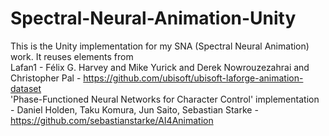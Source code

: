 # Spectral-Neural-Animation-Unity

This is the Unity implementation for my SNA (Spectral Neural Animation) work. It reuses elements from  <br />
Lafan1 - Félix G. Harvey and Mike Yurick and Derek Nowrouzezahrai and Christopher Pal - https://github.com/ubisoft/ubisoft-laforge-animation-dataset  <br />
'Phase-Functioned Neural Networks for Character Control' implementation - Daniel Holden, Taku Komura, Jun Saito, Sebastian Starke - https://github.com/sebastianstarke/AI4Animation 
